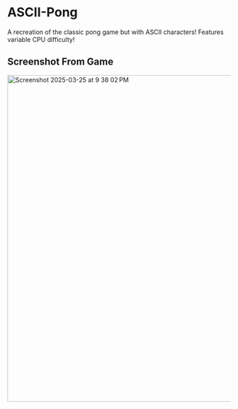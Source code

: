# ASCII-Pong
A recreation of the classic pong game but with ASCII characters!
Features variable CPU difficulty!

## Screenshot From Game
<img width="737" alt="Screenshot 2025-03-25 at 9 38 02 PM" src="https://github.com/user-attachments/assets/8599120b-912f-4e9d-8e03-b37ea20365d3" />
